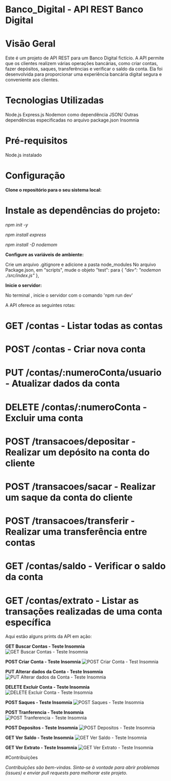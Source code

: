 # Banco_Digital - API REST Banco Digital

# Visão Geral

Este é um projeto de API REST para um Banco Digital fictício. A API permite que os clientes realizem várias operações bancárias, como criar contas, fazer depósitos, saques, transferências e verificar o saldo da conta. Ela foi desenvolvida para proporcionar uma experiência bancária digital segura e conveniente aos clientes.

# Tecnologias Utilizadas

Node.js
Express.js
Nodemon como dependência
JSON/
Outras dependências especificadas no arquivo package.json
Insomnia

# Pré-requisitos

Node.js instalado

# Configuração

**Clone o repositório para o seu sistema local:**

# Instale as dependências do projeto:

*npm init -y*

*npm install express*

*npm install -D nodemom*


**Configure as variáveis de ambiente:**

Crie um arquivo .gitignore e adicione a pasta node_modules
No arquivo Package.json, em "scripts", mude o objeto "test": para  {
    *"dev": "nodemon ./src/index.js"*
  },

**Inicie o servidor:**

No terminal , inicie o servidor com o comando 'npm run dev'

A API oferece as seguintes rotas:

# GET /contas - Listar todas as contas
# POST /contas - Criar nova conta
# PUT /contas/:numeroConta/usuario - Atualizar dados da conta
# DELETE /contas/:numeroConta - Excluir uma conta

# POST /transacoes/depositar - Realizar um depósito na conta do cliente
# POST /transacoes/sacar - Realizar um saque da conta do cliente
# POST /transacoes/transferir - Realizar uma transferência entre contas

# GET /contas/saldo - Verificar o saldo da conta
# GET /contas/extrato - Listar as transações realizadas de uma conta específica

Aqui estão alguns prints da API em ação:

**GET Buscar Contas - Teste Insomnia**
![GET Buscar Contas - Teste Insomnia](https://github.com/LuzianaCardoso/Banco_Digital/assets/131216183/d34673ba-cdf2-4168-a78f-c9b6b806ab22)


**POST Criar Conta - Teste Insomnia**
![POST Criar Conta - Test Insomnia](https://github.com/LuzianaCardoso/Banco_Digital/assets/131216183/9ef2ddda-b8af-4b2c-ae4f-f958d494f3b9)


**PUT Alterar dados da Conta - Teste Insomnia**
![PUT Alterar dados da Conta - Teste Insomnia](https://github.com/LuzianaCardoso/Banco_Digital/assets/131216183/26422eb8-3941-4a89-8908-9179e63d8f4f)


**DELETE Excluir Conta - Teste Insomnia**
![DELETE Excluir Conta - Teste Insomnia](https://github.com/LuzianaCardoso/Banco_Digital/assets/131216183/f7afffd2-f834-4878-ba13-3dbdc4c43db2)


**POST Saques - Teste Insomnia**
![POST Saques - Teste Insomnia](https://github.com/LuzianaCardoso/Banco_Digital/assets/131216183/882d3e93-c5d0-48e8-889f-9f61558431d8)


**POST Tranferencia - Teste Insomnia**
![POST Tranferencia - Teste Insomnia](https://github.com/LuzianaCardoso/Banco_Digital/assets/131216183/40ae5f15-1a22-47a2-9bbc-4279e1eb3b32)


**POST Depositos - Teste Insomnia**
![POST Depositos - Teste Insomnia](https://github.com/LuzianaCardoso/Banco_Digital/assets/131216183/93b0895b-d4cc-449d-8b21-be392daad42b)


**GET Ver Saldo - Teste Insomnia**
![GET Ver Saldo - Teste Insomnia](https://github.com/LuzianaCardoso/Banco_Digital/assets/131216183/057dbf98-9d6d-4b61-8721-c5c79a2f529f)


**GET Ver Extrato - Teste Insomnia**
![GET Ver Extrato - Teste Insomnia](https://github.com/LuzianaCardoso/Banco_Digital/assets/131216183/12adb76b-df3e-4def-97b9-76700b8f3038)





#Contribuições

*Contribuições são bem-vindas. Sinta-se à vontade para abrir problemas (issues) e enviar pull requests para melhorar este projeto.*

